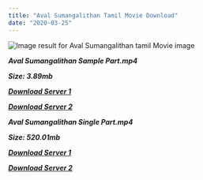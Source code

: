 ```yaml
---
title: "Aval Sumangalithan Tamil Movie Download"
date: "2020-03-25"
---
```


![Image result for Aval Sumangalithan  tamil Movie image](https://media-images.mio.to/various_artists/A/Aval{b8ae04a0e9ab0f9e64837bab03a252825878f388f00779843f60cec38aa445db}20Sumangalithan{b8ae04a0e9ab0f9e64837bab03a252825878f388f00779843f60cec38aa445db}20{b8ae04a0e9ab0f9e64837bab03a252825878f388f00779843f60cec38aa445db}281985{b8ae04a0e9ab0f9e64837bab03a252825878f388f00779843f60cec38aa445db}29/Art-350.jpg)

**_Aval Sumangalithan Sample Part.mp4_**

**_Size: 3.89mb_**

**_[Download Server 1](http://b2.wetransfer.vip/files/{b8ae04a0e9ab0f9e64837bab03a252825878f388f00779843f60cec38aa445db}20Actor{b8ae04a0e9ab0f9e64837bab03a252825878f388f00779843f60cec38aa445db}20Hits{b8ae04a0e9ab0f9e64837bab03a252825878f388f00779843f60cec38aa445db}20Collection/Karthik{b8ae04a0e9ab0f9e64837bab03a252825878f388f00779843f60cec38aa445db}20Movies{b8ae04a0e9ab0f9e64837bab03a252825878f388f00779843f60cec38aa445db}20Collections/Aval{b8ae04a0e9ab0f9e64837bab03a252825878f388f00779843f60cec38aa445db}20Sumangalithan{b8ae04a0e9ab0f9e64837bab03a252825878f388f00779843f60cec38aa445db}20(1985)/Aval{b8ae04a0e9ab0f9e64837bab03a252825878f388f00779843f60cec38aa445db}20Sumangalithan{b8ae04a0e9ab0f9e64837bab03a252825878f388f00779843f60cec38aa445db}20{b8ae04a0e9ab0f9e64837bab03a252825878f388f00779843f60cec38aa445db}20Sample{b8ae04a0e9ab0f9e64837bab03a252825878f388f00779843f60cec38aa445db}20HD.mp4)_**

**_[Download Server 2](http://b2.wetransfer.vip/files/{b8ae04a0e9ab0f9e64837bab03a252825878f388f00779843f60cec38aa445db}20Actor{b8ae04a0e9ab0f9e64837bab03a252825878f388f00779843f60cec38aa445db}20Hits{b8ae04a0e9ab0f9e64837bab03a252825878f388f00779843f60cec38aa445db}20Collection/Karthik{b8ae04a0e9ab0f9e64837bab03a252825878f388f00779843f60cec38aa445db}20Movies{b8ae04a0e9ab0f9e64837bab03a252825878f388f00779843f60cec38aa445db}20Collections/Aval{b8ae04a0e9ab0f9e64837bab03a252825878f388f00779843f60cec38aa445db}20Sumangalithan{b8ae04a0e9ab0f9e64837bab03a252825878f388f00779843f60cec38aa445db}20(1985)/Aval{b8ae04a0e9ab0f9e64837bab03a252825878f388f00779843f60cec38aa445db}20Sumangalithan{b8ae04a0e9ab0f9e64837bab03a252825878f388f00779843f60cec38aa445db}20{b8ae04a0e9ab0f9e64837bab03a252825878f388f00779843f60cec38aa445db}20Sample{b8ae04a0e9ab0f9e64837bab03a252825878f388f00779843f60cec38aa445db}20HD.mp4)_**

**_Aval Sumangalithan Single Part.mp4_**

**_Size: 520.01mb_**

**_[Download Server 1](http://b2.wetransfer.vip/files/{b8ae04a0e9ab0f9e64837bab03a252825878f388f00779843f60cec38aa445db}20Actor{b8ae04a0e9ab0f9e64837bab03a252825878f388f00779843f60cec38aa445db}20Hits{b8ae04a0e9ab0f9e64837bab03a252825878f388f00779843f60cec38aa445db}20Collection/Karthik{b8ae04a0e9ab0f9e64837bab03a252825878f388f00779843f60cec38aa445db}20Movies{b8ae04a0e9ab0f9e64837bab03a252825878f388f00779843f60cec38aa445db}20Collections/Aval{b8ae04a0e9ab0f9e64837bab03a252825878f388f00779843f60cec38aa445db}20Sumangalithan{b8ae04a0e9ab0f9e64837bab03a252825878f388f00779843f60cec38aa445db}20(1985)/Aval{b8ae04a0e9ab0f9e64837bab03a252825878f388f00779843f60cec38aa445db}20Sumangalithan{b8ae04a0e9ab0f9e64837bab03a252825878f388f00779843f60cec38aa445db}20{b8ae04a0e9ab0f9e64837bab03a252825878f388f00779843f60cec38aa445db}20Single{b8ae04a0e9ab0f9e64837bab03a252825878f388f00779843f60cec38aa445db}20Part{b8ae04a0e9ab0f9e64837bab03a252825878f388f00779843f60cec38aa445db}20HD.mp4)_**

**_[Download Server 2](http://b2.wetransfer.vip/files/{b8ae04a0e9ab0f9e64837bab03a252825878f388f00779843f60cec38aa445db}20Actor{b8ae04a0e9ab0f9e64837bab03a252825878f388f00779843f60cec38aa445db}20Hits{b8ae04a0e9ab0f9e64837bab03a252825878f388f00779843f60cec38aa445db}20Collection/Karthik{b8ae04a0e9ab0f9e64837bab03a252825878f388f00779843f60cec38aa445db}20Movies{b8ae04a0e9ab0f9e64837bab03a252825878f388f00779843f60cec38aa445db}20Collections/Aval{b8ae04a0e9ab0f9e64837bab03a252825878f388f00779843f60cec38aa445db}20Sumangalithan{b8ae04a0e9ab0f9e64837bab03a252825878f388f00779843f60cec38aa445db}20(1985)/Aval{b8ae04a0e9ab0f9e64837bab03a252825878f388f00779843f60cec38aa445db}20Sumangalithan{b8ae04a0e9ab0f9e64837bab03a252825878f388f00779843f60cec38aa445db}20{b8ae04a0e9ab0f9e64837bab03a252825878f388f00779843f60cec38aa445db}20Single{b8ae04a0e9ab0f9e64837bab03a252825878f388f00779843f60cec38aa445db}20Part{b8ae04a0e9ab0f9e64837bab03a252825878f388f00779843f60cec38aa445db}20HD.mp4)_**
